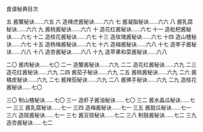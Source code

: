 食谱秘典目次

五 酱蟹秘诀……六五
六 造辣虎酱秘诀……六六
七 酱凝脂秘诀……六六
八 酱乳腐秘诀……六六
九 酱桃酱秘诀……六六
十 造花红酱秘诀……六七
十一 造枇杷酱秘诀……六七
十二 造桂花酱秘诀……六七
十三 造玫瑰酱秘诀……六七
十四 造山楂秘诀……六七
十五 造杨梅酱秘诀……六七
十六 造梅酱秘诀……六八
十七 造李子酱秘诀……六八
十八 造杏酱秘诀……六八
十九 造苹果和菜酱秘诀……六八

二〇 酱肉秘诀……七〇
二一 造蟹酱秘诀……六九
二二 造花红酱秘诀……六九
二三 造花红酱秘诀……六九
二四 酱茄子秘诀……六九
二五 酱桃酱秘诀……六九
二六 酱橘皮秘诀……六九
二七 酱辣茄秘诀……六九
二八 酱佛手秘诀……六九
二九 造桂花酱秘诀……七〇

三〇 制山楂秘诀……七〇
三一 造虾子酱油秘诀……七〇
三二 酱水晶瓜秘诀……七一
三三 酱乳腐秘诀……七一
三四 造梅酱秘诀……七一
三五 酱甜瓜秘诀……七一
三六 造豉酱秘诀……七一
三七 酱豆豉秘诀……七二
三八 制鼓酱秘诀……七二
三九 造杏酱秘诀……七二
